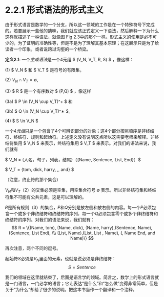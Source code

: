 # 2.2.1 形式语法的形式主义

由于形式语言是数学的一个分支，所以这一领域的工作是在一个特殊符号下完成的。若要展示一些他的韵味，我们就应该正式定义一下语法，然后解释一下为什么这样就描述了一种语法，就像图 Fig 2.3中的那个一样。形式主义的使用是必不可少的，为了证明的准确性等，但是不是为了理解其基本原理；在这展示只是为了给读者一个印象，或者说跨过沟壑的一个桥梁。

**定义2.1**: 一个*生成语法*是一个4元组 $ (V_N, V_T, R, S) $ ，像这样：

(1) $ V_N $ 和 $ V_T $ 是符号的有限集，

(2) $V_N \cap V_T = \emptyset$,

(3) $ R $ 是一个有序数对 $ (P,Q) $ ，像这样

   (3a) $ P \in (V_N \cup V_T)^+ $ 和

   (3b) $ Q \in (V_N \cup V_T)^∗ $,

(4) $ S \in V_N $

一个*4元组*只是一个包含了4个可辨识部分的对象；这4个部分按照顺序是非终结符、终结符、规则和起始符。上述定义没有说明这点所以这需要老师来解释。非终结符集用 $ V_N $ 来表示，终结符集用 $ V_T $ 来表示。对我们的语法来说，我们就有

$ V_N = \{人名，句子，列表，结尾\}（\{Name, Sentence, List, End\}）$

$ V_T = \{tom, dick, harry, ,, and\} $

（注意，终止符的那个集合）

$V_N$和$V_T$（2）的交集必须是空集，用空集合符号 $\emptyset$ 表示。所以非终结符集和终结符集不可能有公共元素，这是可以理解的。

*R*是所有规则（3）的集合，*P*和*Q*分别是放左侧和放右侧的内容。每一个*P*必须包含一个或多个非终结符和终结符的序列，每一个*Q*必须包含零个或多个非终结符和终结符的序列。对我们的语法来说，我们就有：
$$
   R = \{(Name, tom), (Name, dick), (Name, harry),(Sentence, Name), (Sentence, List End), \\\ (List, Name),(List, List , Name), (, Name End, and Name)\}
$$

再次注意，两个不同的逗号。

起始符$S$必须是$V_N$里面的元素，也就是说必须是非终结符：
$$
   S = Sentence
$$

我们的领域在这里就结束了，后面是语言学的领域。简言之，数学上的形式语言就是一门语言，一门必学的语言；它让表达“是什么”和“怎么做”变得非常简单，但是关于“为什么”却给了很少的说明。把这本书当作一个翻译和一个注释。
